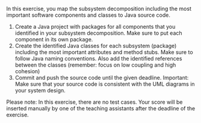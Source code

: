 In this exercise, you map the subsystem decomposition including the most important software components and classes to Java source code.

1. Create a Java project with packages for all components that you identified in your subsystem decomposition. Make sure to put each component in its own package.
2. Create the identified Java classes for each subsystem (package) including the most important attributes and method stubs. Make sure to follow Java naming conventions. Also add the identified references between the classes (remember: focus on low coupling and high cohesion)
3. Commit and push the source code until the given deadline.
Important: Make sure that your source code is consistent with the UML diagrams in your system design.

Please note: In this exercise, there are no test cases. Your score will be inserted manually by one of the teaching assistants after the deadline of the exercise.